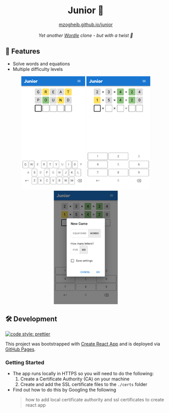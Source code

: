 <div align="center">
<h1>Junior 🧢</h1>
<div><a href="https://mzogheib.github.io/junior">mzogheib.github.io/junior</a></div>
<br />
<em>Yet another <a href="https://en.wikipedia.org/wiki/Wordle" target="_blank">Wordle</a> clone - but with a twist 💃</em>
</div>

## 💫 Features

- Solve words and equations
- Multiple difficulty levels

<div align="center">
    <img src="assets/words.png" alt="words" width="200" />
    <img src="assets/numbers.png" alt="numbers" width="200" />
    <img src="assets/new game.png" alt="new game" width="200" />
</div>

## 🛠️ Development

[![code style: prettier](https://img.shields.io/badge/code_style-prettier-ff69b4.svg?style=flat-square)](https://github.com/prettier/prettier)

This project was bootstrapped with [Create React App](https://github.com/facebook/create-react-app) and is deployed via [GitHub Pages](https://docs.github.com/en/pages).

### Getting Started

- The app runs locally in HTTPS so you will need to do the following:
  1. Create a Certificate Authority (CA) on your machine
  2. Create and add the SSL certificate files to the `./certs` folder
- Find out how to do this by Googling the following
  > how to add local certificate authority and ssl certificates to create react app
